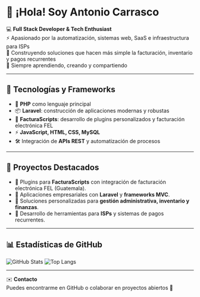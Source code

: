 # 👋 ¡Hola! Soy Antonio Carrasco  

💻 **Full Stack Developer & Tech Enthusiast**  
⚡ Apasionado por la automatización, sistemas web, SaaS e infraestructura para ISPs  
📡 Construyendo soluciones que hacen más simple la facturación, inventario y pagos recurrentes  
🚀 Siempre aprendiendo, creando y compartiendo  

---

## 🚀 Tecnologías y Frameworks  
- 🐘 **PHP** como lenguaje principal  
- 📦 **Laravel**: construcción de aplicaciones modernas y robustas  
- 📂 **FacturaScripts**: desarrollo de plugins personalizados y facturación electrónica FEL  
- ⚡ **JavaScript, HTML, CSS, MySQL**  
- 🛠️ Integración de **APIs REST** y automatización de procesos  

---

## 📌 Proyectos Destacados  
- 🔹 Plugins para **FacturaScripts** con integración de facturación electrónica FEL (Guatemala).  
- 🔹 Aplicaciones empresariales con **Laravel** y **frameworks MVC**.  
- 🔹 Soluciones personalizadas para **gestión administrativa, inventario y finanzas**.  
- 🔹 Desarrollo de herramientas para **ISPs** y sistemas de pagos recurrentes.  

---

## 📊 Estadísticas de GitHub  
![GitHub Stats](https://github-readme-stats-git-masterrstaa-rickstaa.vercel.app/api?username=mente-maestra76&show_icons=true&theme=radical)
![Top Langs](https://github-readme-stats-git-masterrstaa-rickstaa.vercel.app/api/top-langs/?username=mente-maestra76&layout=compact&theme=radical)

---

✉️ **Contacto**  
Puedes encontrarme en GitHub o colaborar en proyectos abiertos 🚀
